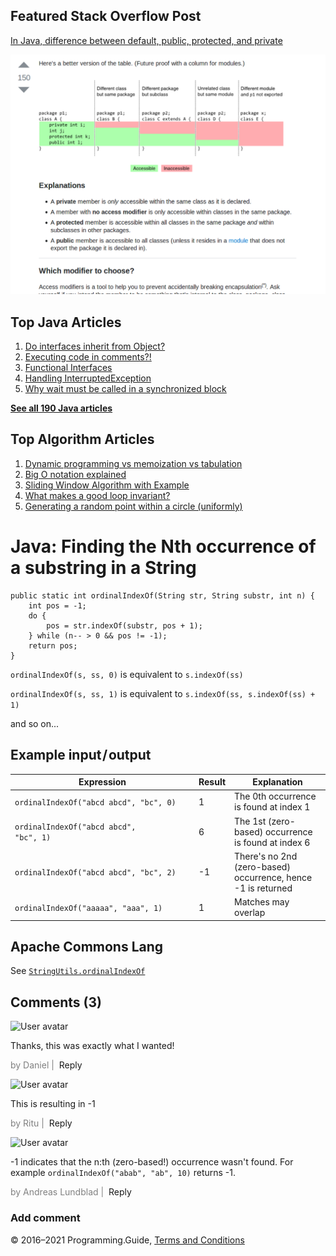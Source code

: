 <span class="underline"></span>

<span class="underline"></span>

## Featured Stack Overflow Post

[In Java, difference between default, public, protected, and private](https://stackoverflow.com/a/33627846/276052)

[<img src="../images/so-featured-33627846.png" alt="StackOverflow screenshot thumbnail" class="screenshot" />](https://stackoverflow.com/a/33627846/276052)

<span class="underline"></span>

## Top Java Articles

1.  [Do interfaces inherit from Object?](do-interfaces-inherit-from-object.html)
2.  [Executing code in comments?!](executing-code-in-comments.html)
3.  [Functional Interfaces](functional-interfaces.html)
4.  [Handling InterruptedException](handling-interrupted-exceptions.html)
5.  [Why wait must be called in a synchronized block](why-wait-must-be-in-synchronized.html)

[**See all 190 Java articles**](index.html)

## Top Algorithm Articles

1.  [Dynamic programming vs memoization vs tabulation](../dynamic-programming-vs-memoization-vs-tabulation.html)
2.  [Big O notation explained](../big-o-notation-explained.html)
3.  [Sliding Window Algorithm with Example](../sliding-window-example.html)
4.  [What makes a good loop invariant?](../what-makes-a-good-loop-invariant.html)
5.  [Generating a random point within a circle (uniformly)](../random-point-within-circle.html)

# Java: Finding the Nth occurrence of a substring in a String

    public static int ordinalIndexOf(String str, String substr, int n) {
        int pos = -1;
        do {
            pos = str.indexOf(substr, pos + 1);
        } while (n-- > 0 && pos != -1);
        return pos;
    }

`ordinalIndexOf(s, ss, 0)` is equivalent to `s.indexOf(ss)`

`ordinalIndexOf(s, ss, 1)` is equivalent to `s.indexOf(ss, s.indexOf(ss) + 1)`

and so on...

## Example input / output

<table><thead><tr class="header"><th>Expression</th><th>Result</th><th>Explanation</th></tr></thead><tbody><tr class="odd"><td><code>ordinalIndexOf("abcd abcd", "bc", 0)</code></td><td>1</td><td>The 0th occurrence is found at index 1</td></tr><tr class="even"><td><code>ordinalIndexOf("abcd abcd",                   "bc", 1)</code></td><td>6</td><td>The 1st (zero-based) occurrence is found at index 6</td></tr><tr class="odd"><td><code>ordinalIndexOf("abcd abcd", "bc", 2)</code></td><td>-1</td><td>There's no 2nd (zero-based) occurrence, hence -1 is returned</td></tr><tr class="even"><td><code>ordinalIndexOf("aaaaa", "aaa", 1)</code></td><td>1</td><td>Matches may overlap</td></tr></tbody></table>

## Apache Commons Lang

See [`StringUtils.ordinalIndexOf`](https://commons.apache.org/proper/commons-lang/javadocs/api-release/org/apache/commons/lang3/StringUtils.html#ordinalIndexOf%28java.lang.CharSequence,%20java.lang.CharSequence,%20int%29)

## Comments (3)

![User avatar](https://www.gravatar.com/avatar/d41d8cd98f00b204e9800998ecf8427e?d=mp)

Thanks, this was exactly what I wanted!

<span style="color: grey">by Daniel | </span> <span class="reply-button">Reply</span>

![User avatar](https://www.gravatar.com/avatar/2b625e7df8fd8ce05617a00e93a6d30d?d=mp)

This is resulting in -1

<span style="color: grey">by Ritu | </span> <span class="reply-button">Reply</span>

![User avatar](https://www.gravatar.com/avatar/99e100243aaa8b1469b1ed4e8bbecb06?d=mp)

-1 indicates that the n:th (zero-based!) occurrence wasn't found. For example `ordinalIndexOf("abab", "ab", 10)` returns -1.

<span style="color: grey">by Andreas Lundblad | </span> <span class="reply-button">Reply</span>

### Add comment

© 2016–2021 Programming.Guide, [Terms and Conditions](../terms-and-conditions.html)
